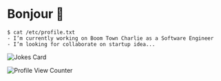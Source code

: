 # Bonjour 👋
```console
$ cat /etc/profile.txt 
- I’m currently working on Boom Town Charlie as a Software Engineer
- I’m looking for collaborate on startup idea...

```

![Jokes Card](https://readme-jokes.vercel.app/api)

![Profile View Counter](https://komarev.com/ghpvc/?username=dlintin)
